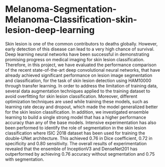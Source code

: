 # Melanoma-Segmentation-Melanoma-Classification-skin-lesion-deep-learning

Skin lesion is one of the common contributors to deaths globally. However, early detection of this disease can lead to a very high chance of survival. Deep learning neural networks have been successful in demonstrating promising progress on medical imaging for skin lesion classification. Therefore, in this project, we have evaluated the performance comparison of the recent state-of-the-art deep convolutional neural networks, that have already achieved significant performance on lesion image segmentation and classification, for the task of skin lesion detection using HAM10000 through transfer learning. In order to address the limitation of training data, several data augmentation techniques applied to the training dataset to avoid overfitting for skin lesion classification. Moreover, different optimization techniques are used while training these models, such as learning rate decay and dropout, which made the model generalized better for the skin lesion classification. In addition, we investigated ensemble learning to build a single strong model that has a higher performance accuracy than any of the base models. Intensive experimentation has also been performed to identify the role of segmentation in the skin lesion classification where ISIC 2018 dataset has been used for training the double-UNet architecture. This achieved 0.76 in Dice coefficient, 0.72 in specificity and 0.80 sensitivity. The overall results of experimentation revealed that the ensemble of InceptionV3 and DenseNet201 has outperformed by achieving 0.76 accuracy without segmentation and 0.75 with segmentation.
